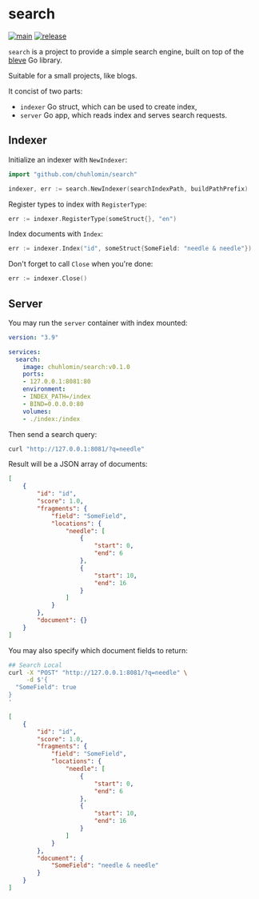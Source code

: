 # search

[![main](https://github.com/chuhlomin/search/actions/workflows/main.yml/badge.svg)](https://github.com/chuhlomin/search/actions/workflows/main.yml)
[![release](https://github.com/chuhlomin/search/actions/workflows/release.yml/badge.svg)](https://github.com/chuhlomin/search/actions/workflows/release.yml)

`search` is a project to provide a simple search engine,
built on top of the [bleve](https://github.com/blevesearch/bleve) Go library.

Suitable for a small projects, like blogs.

It concist of two parts:

* `indexer` Go struct, which can be used to create index,
* `server` Go app, which reads index and serves search requests.

## Indexer

Initialize an indexer with `NewIndexer`:

```go
import "github.com/chuhlomin/search"

indexer, err := search.NewIndexer(searchIndexPath, buildPathPrefix)
```

Register types to index with `RegisterType`:

```go
err := indexer.RegisterType(someStruct{}, "en")
```

Index documents with `Index`:

```go
err := indexer.Index("id", someStruct{SomeField: "needle & needle"})
```

Don't forget to call `Close` when you're done:

```go
err := indexer.Close()
```

## Server

You may run the `server` container with index mounted:

```yml
version: "3.9"

services:
  search:
    image: chuhlomin/search:v0.1.0
    ports:
    - 127.0.0.1:8081:80
    environment:
    - INDEX_PATH=/index
    - BIND=0.0.0.0:80
    volumes:
    - ./index:/index
```

Then send a search query:

```bash
curl "http://127.0.0.1:8081/?q=needle"
```

Result will be a JSON array of documents:

```json
[
    {
        "id": "id",
        "score": 1.0,
        "fragments": {
            "field": "SomeField",
            "locations": {
                "needle": [
                    {
                        "start": 0,
                        "end": 6
                    },
                    {
                        "start": 10,
                        "end": 16
                    }
                ]
            }
        },
        "document": {}
    }
]
```

You may also specify which document fields to return:

```bash
## Search Local
curl -X "POST" "http://127.0.0.1:8081/?q=needle" \
     -d $'{
  "SomeField": true
}
'
```

```json
[
    {
        "id": "id",
        "score": 1.0,
        "fragments": {
            "field": "SomeField",
            "locations": {
                "needle": [
                    {
                        "start": 0,
                        "end": 6
                    },
                    {
                        "start": 10,
                        "end": 16
                    }
                ]
            }
        },
        "document": {
            "SomeField": "needle & needle"
        }
    }
]
```
